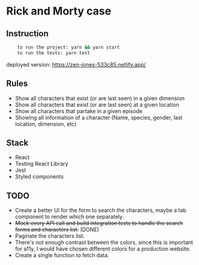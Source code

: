 # Rick and Morty case

## Instruction

```sh
    to run the project: yarn && yarn start
    to run the tests: yarn test
```

deployed version: https://zen-jones-533c85.netlify.app/

## Rules

- Show all characters that exist (or are last seen) in a given dimension
- Show all characters that exist (or are last seen) at a given location
- Show all characters that partake in a given episode
- Showing all information of a character (Name, species, gender, last location, dimension, etc)

## Stack

- React
- Testing React Library
- Jest
- Styled components

## TODO

- Create a better UI for the form to search the characters, maybe a tab component to render which one separately.
- <del>Mock every API call and build integration tests to handle the search forms and characters list.</del> (DONE)
- Paginate the characters list.
- There's not enough contrast between the colors, since this is important for a11y, I would have chosen different colors for a production website.
- Create a single function to fetch data.
